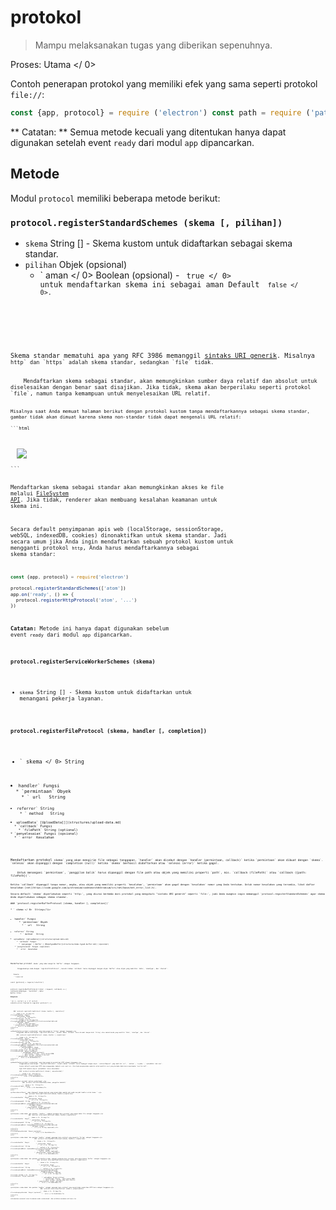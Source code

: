 # protokol

> Mampu melaksanakan tugas yang diberikan sepenuhnya.

Proses:  Utama </ 0></p> 

Contoh penerapan protokol yang memiliki efek yang sama seperti protokol `file://`:

```javascript
const {app, protocol} = require ('electron') const path = require ('path') app.on ('siap', () = & gt; {protocol.registerFileProtocol ('atom', (permintaan, callback) = & gt; {const url = request.url.substr (7) callback ({path: path.normalize (`$ {__ dirname} / $ {url}`)})}, (error) = & gt; {if (error) console.error ('Gagal mendaftar protokol')})})
```

** Catatan: ** Semua metode kecuali yang ditentukan hanya dapat digunakan setelah event ` ready ` dari modul ` app ` dipancarkan.

## Metode

Modul ` protocol ` memiliki beberapa metode berikut:

### `protocol.registerStandardSchemes (skema [, pilihan])`

* ` skema ` String [] - Skema kustom untuk didaftarkan sebagai skema standar.
* `pilihan` Objek (opsional) 
  * ` aman </ 0> Boolean (opsional) - <code> true </ 0> untuk mendaftarkan skema ini sebagai aman Default <code> false </ 0>.</li>
</ul></li>
</ul>

<p>Skema standar mematuhi apa yang RFC 3986 memanggil <a href="https://tools.ietf.org/html/rfc3986#section-3">sintaks URI generik</a>. Misalnya <code>http` dan `https` adalah skema standar, sedangkan `file` tidak.</p> 
    Mendaftarkan skema sebagai standar, akan memungkinkan sumber daya relatif dan absolut untuk diselesaikan dengan benar saat disajikan. Jika tidak, skema akan berperilaku seperti protokol `file`, namun tanpa kemampuan untuk menyelesaikan URL relatif.
    
    Misalnya saat Anda memuat halaman berikut dengan protokol kustom tanpa mendaftarkannya sebagai skema standar, gambar tidak akan dimuat karena skema non-standar tidak dapat mengenali URL relatif:
    
    ```html
<body>
  <img src='test.png'>
</body>
```

Mendaftarkan skema sebagai standar akan memungkinkan akses ke file melalui [FileSystem API](https://developer.mozilla.org/en-US/docs/Web/API/LocalFileSystem). Jika tidak, renderer akan membuang kesalahan keamanan untuk skema ini.

Secara default penyimpanan apis web (localStorage, sessionStorage, webSQL, indexedDB, cookies) dinonaktifkan untuk skema standar. Jadi secara umum jika Anda ingin mendaftarkan sebuah protokol kustom untuk mengganti protokol `http`, Anda harus mendaftarkannya sebagai skema standar:

```javascript
const {app, protocol} = require('electron')

protocol.registerStandardSchemes(['atom'])
app.on('ready', () => {
  protocol.registerHttpProtocol('atom', '...')
})
```

**Catatan:** Metode ini hanya dapat digunakan sebelum event `ready` dari modul `app` dipancarkan.

### `protocol.registerServiceWorkerSchemes (skema)`

* `skema` String [] - Skema kustom untuk didaftarkan untuk menangani pekerja layanan.
### `protocol.registerFileProtocol (skema, handler [, completion])`

* ` skema </ 0>  String</li>
<li><code>handler` Fungsi 
  * `permintaan` Obyek 
    * ` url </ 0>  String</li>
<li><code>referrer` String
    * ` method </ 0>  String</li>
<li><code>uploadData` [UploadData[]](structures/upload-data.md)
  * `callback` Fungsi 
    * `filePath` String (optional)
* `penyelesaian` Fungsi (opsional) 
  * ` error </ 0> Kesalahan</li>
</ul></li>
</ul>

<p>Mendaftarkan protokol <code>skema` yang akan mengirim file sebagai tanggapan. `handler` akan disebut dengan `handler (permintaan, callback)` ketika `permintaan` akan dibuat dengan `skema`. `selesai` akan dipanggil dengan `completion (null)` ketika `skema` berhasil didaftarkan atau `selesai (error)` ketika gagal.</p> 
    Untuk menangani `permintaan`, `panggilan balik` harus dipanggil dengan file path atau objek yang memiliki properti `path`, mis. `callback (filePath)` atau `callback ({path: filePath})`.
    
    Ketika `callback` dipanggil tanpa nomor, angka, atau objek yang memiliki properti `kesalahan`, `permintaan` akan gagal dengan `kesalahan` nomor yang Anda tentukan. Untuk nomor kesalahan yang tersedia, lihat daftar kesalahan [net](https://code.google.com/p/chromium/codesearch#chromium/src/net/base/net_error_list.h).
    
    Secara default `skema` diperlakukan seperti `http:`, yang diurai berbeda dari protokol yang mengikuti "sintaks URI generik" seperti `file:`, jadi Anda mungkin ingin memanggil `protocol.registerStandardSchemes` agar skema Anda diperlakukan sebagai skema standar.
    
    ### `protocol.registerBufferProtocol (skema, handler [, completion])`
    
    * ` skema </ 0>  String</li>
<li><code>handler` Fungsi 
      * `permintaan` Obyek 
        * ` url </ 0>  String</li>
<li><code>referrer` String
        * ` method </ 0>  String</li>
<li><code>uploadData` [UploadData[]](structures/upload-data.md)
      * `callback` Fungsi 
        * `penyangga` ( Buffer | [MimeTypedBuffer](structures/mime-typed-buffer.md)) (opsional)
    * `penyelesaian` Fungsi (opsional) 
      * ` error </ 0> Kesalahan</li>
</ul></li>
</ul>

<p>Mendaftarkan protokol <code>skema` yang akan mengirim `Buffer` sebagai tanggapan.</p> 
        Penggunaannya sama dengan `registerFileProtocol`, kecuali bahwa `callback` harus dipanggil dengan objek `Buffer` atau objek yang memiliki `data`, `mimeType`, dan `charset`.
        
        Example:
        
        ```javascript
const {protocol} = require('electron')

protocol.registerBufferProtocol('atom', (request, callback) => {
  callback({mimeType: 'text/html', data: Buffer.from('<h5>Response</h5>')})
}, (error) => {
  if (error) console.error('Failed to register protocol')
})
```
    
    ### `protocol.registerStringProtocol (skema, handler [, completion])`
    
    * ` skema </ 0>  String</li>
<li><code>handler` Fungsi 
      * `permintaan` Obyek 
        * ` url </ 0>  String</li>
<li><code>referrer` String
        * ` method </ 0>  String</li>
<li><code>uploadData` [UploadData[]](structures/upload-data.md)
      * `callback` Fungsi 
        * `data` String (optional)
    * `penyelesaian` Fungsi (opsional) 
      * ` error </ 0> Kesalahan</li>
</ul></li>
</ul>

<p>Mendaftarkan protokol <code>skema` yang akan mengirim `String` sebagai tanggapan.</p> 
        Penggunaan adalah sama dengan `registerFileProtocol`, kecuali bahwa `callback` harus disebut dengan baik `String` atau sebuah benda yang memiliki `Data`, `mimeType`, dan `charset`.
        
        ### `protocol.registerHttpProtocol (skema, handler [, completion])`
        
        * ` skema </ 0>  String</li>
<li><code>handler` Fungsi 
          * `permintaan` Obyek 
            * ` url </ 0>  String</li>
<li><code>referrer` String
            * ` method </ 0>  String</li>
<li><code>uploadData` [UploadData []](structures/upload-data.md)
          * `callback` Fungsi 
            * `redirectRequest` Obyek 
              * ` url </ 0>  String</li>
<li><code> method </ 0>  String</li>
<li><code>session` Object (optional)
              * `uploadData` Objek (opsional) 
                * `contentType` String - jenis konten MIME.
                * `data` String - Content to be sent.
        * `penyelesaian` Fungsi (opsional) 
          * ` error </ 0> Kesalahan</li>
</ul></li>
</ul>

<p>Mendaftarkan protokol <code>skema` yang akan mengirim permintaan HTTP sebagai tanggapan.</p> 
            Penggunaannya sama dengan ` registerFileProtocol`, kecuali bahwa `callback` harus dipanggil dengan objek ` redirectRequest` yang memiliki `url`, ` method `, `rujukan `, `uploadData` dan`sesi`.
            
            Secara default permintaan HTTP akan menggunakan kembali sesi saat ini. Jika Anda menginginkan meminta untuk memiliki sesi yang berbeda Anda harus menetapkan `sesi`ke`null`.
            
            Agar POST meminta objek `uploadData` harus disediakan.
            
            ### `protocol.uninterceptProtocol (skema [, penyelesaian])`
            
            * ` skema </ 0>  String</li>
<li><code>penyelesaian` Fungsi (opsional) 
              * ` error </ 0> Kesalahan</li>
</ul></li>
</ul>

<p>Unregisters protokol kustom <code>skema`.</p> 
                ### `protocol.isProtocolHandled(scheme, panggilan kembali)`
                
                * ` skema </ 0>  String</li>
<li><code>callback` Fungsi 
                  * ` error </ 0> Kesalahan</li>
</ul></li>
</ul>

<p>The<code>callback ` akan dipanggil dengan boolean yang menunjukkan apakah ada sudah menjadi handler untuk skema ``.</p> 
                    ### `protocol.interceptFileProtocol(skema, handler[,completion])`
                    
                    * ` skema </ 0>  String</li>
<li><code>handler` Fungsi 
                      * `permintaan` Obyek 
                        * ` url </ 0>  String</li>
<li><code>pengarah` String
                        * ` method </ 0>  String</li>
<li><code>uploadData` [UploadData[]](structures/upload-data.md)
                      * `callback` Fungsi 
                        * `fullPath` String
                    * `penyelesaian` Fungsi (opsional) 
                      * ` error </ 0> Kesalahan</li>
</ul></li>
</ul>

<p>Sisipkan <code>skema` dan gunakan ` handler ` sebagai penangan baru protokol yang mengirimkan file sebagai tanggapan.</p> 
                        ### `protocol.interceptFileProtocol(skema, handler[,completion])`
                        
                        * ` skema </ 0>  String</li>
<li><code>handler` Fungsi 
                          * `permintaan` Obyek 
                            * ` url </ 0>  String</li>
<li><code>pengarah` String
                            * ` method </ 0>  String</li>
<li><code>uploadData` [UploadData[]](structures/upload-data.md)
                          * `callback` Fungsi 
                            * ` rtf </ 0> String (opsional)</li>
</ul></li>
</ul></li>
<li><code>penyelesaian` Fungsi (opsional) 
                              * ` error </ 0> Kesalahan</li>
</ul></li>
</ul>

<p>Sisipkan <code>skema` dan gunakan `handler` sebagai penangan baru protokol yang mengirim `String` sebagai tanggapan.</p> 
                                ### `protocol.interceptBufferProtocol(scheme, handler[, completion])`
                                
                                * ` skema </ 0>  String</li>
<li><code>handler` Fungsi 
                                  * `permintaan` Obyek 
                                    * ` url </ 0>  String</li>
<li><code>referrer` String
                                    * ` method </ 0>  String</li>
<li><code>uploadData` [UploadData[]](structures/upload-data.md)
                                  * `callback` Fungsi 
                                    * `buffer` Buffer (optional)
                                * `penyelesaian` Fungsi (opsional) 
                                  * ` error </ 0> Kesalahan</li>
</ul></li>
</ul>

<p>Sisipkan <code>skema` dan gunakan <0 handler</code> sebagai penangan baru protokol yang mengirimkan `Buffer` sebagai tanggapan.</p> 
                                    ### `protocol.interceptHttpProtocol(scheme, handler[, completion])`
                                    
                                    * ` skema </ 0>  String</li>
<li><code>handler` Fungsi 
                                      * `permintaan` Obyek 
                                        * ` url </ 0>  String</li>
<li><code>referrer` String
                                        * ` method </ 0>  String</li>
<li><code>uploadData` [UploadData[]](structures/upload-data.md)
                                      * `panggilan balik` Fungsi 
                                        * `redirectRequest` Sasaran 
                                          * ` url </ 0>  String</li>
<li><code> method </ 0>  String</li>
<li><code>sesi` Objek (opsional)
                                          * `uploadData` Objek (pilihan) 
                                            * `contentType` String - jenis konten MIME.
                                            * `data` String - Konten yang akan dikirim.
                                    * `penyelesaian` Fungsi (opsional) 
                                      * ` error </ 0> Kesalahan</li>
</ul></li>
</ul>

<p>Sisipkan <code>skema` dan gunakan `handler` sebagai penangan baru protokol yang mengirimkan permintaan HTTP baru sebagai tanggapan.</p> 
                                        ### `protocol.uninterceptProtocol (skema [, penyelesaian])`
                                        
                                        * ` skema </ 0>  String</li>
<li><code>penyelesaian` Fungsi (opsional) 
                                          * ` error </ 0> Kesalahan</li>
</ul></li>
</ul>

<p>Lepaskan pencegat yang terpasang pada <code>skema` dan pulihkan penangan aslinya.</p>